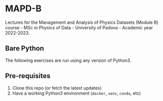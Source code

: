 # MAPD-B

Lectures for the Management and Analysis of Physics Datasets (Module B) course - MSc in Physics of Data - University of Padova - Academic year 2022-2023.

## Bare Python

The following exercises are run using any version of Python3.

## Pre-requisites

1. Clone this repo (or fetch the latest updates) 
2. Have a working Python3 environment (`docker`, `venv`, `conda`, etc)
